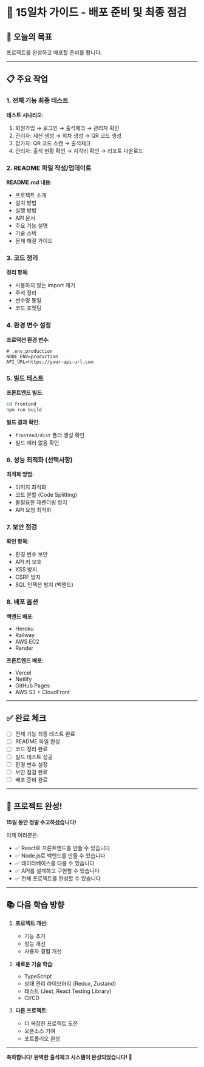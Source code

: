 # 📅 15일차 가이드 - 배포 준비 및 최종 점검

## 🎯 오늘의 목표
프로젝트를 완성하고 배포할 준비를 합니다.

---

## 📋 주요 작업

### 1. 전체 기능 최종 테스트

**테스트 시나리오**:
1. 회원가입 → 로그인 → 출석체크 → 관리자 확인
2. 관리자: 세션 생성 → 회차 생성 → QR 코드 생성
3. 참가자: QR 코드 스캔 → 출석체크
4. 관리자: 출석 현황 확인 → 지각비 확인 → 리포트 다운로드

### 2. README 파일 작성/업데이트

**README.md 내용**:
- 프로젝트 소개
- 설치 방법
- 실행 방법
- API 문서
- 주요 기능 설명
- 기술 스택
- 문제 해결 가이드

### 3. 코드 정리

**정리 항목**:
- 사용하지 않는 import 제거
- 주석 정리
- 변수명 통일
- 코드 포맷팅

### 4. 환경 변수 설정

**프로덕션 환경 변수**:
```env
# .env.production
NODE_ENV=production
API_URL=https://your-api-url.com
```

### 5. 빌드 테스트

**프론트엔드 빌드**:
```bash
cd frontend
npm run build
```

**빌드 결과 확인**:
- `frontend/dist` 폴더 생성 확인
- 빌드 에러 없음 확인

### 6. 성능 최적화 (선택사항)

**최적화 방법**:
- 이미지 최적화
- 코드 분할 (Code Splitting)
- 불필요한 재렌더링 방지
- API 요청 최적화

### 7. 보안 점검

**확인 항목**:
- 환경 변수 보안
- API 키 보호
- XSS 방지
- CSRF 방지
- SQL 인젝션 방지 (백엔드)

### 8. 배포 옵션

**백엔드 배포**:
- Heroku
- Railway
- AWS EC2
- Render

**프론트엔드 배포**:
- Vercel
- Netlify
- GitHub Pages
- AWS S3 + CloudFront

---

## ✅ 완료 체크

- [ ] 전체 기능 최종 테스트 완료
- [ ] README 파일 완성
- [ ] 코드 정리 완료
- [ ] 빌드 테스트 성공
- [ ] 환경 변수 설정
- [ ] 보안 점검 완료
- [ ] 배포 준비 완료

---

## 🎉 프로젝트 완성!

**15일 동안 정말 수고하셨습니다!**

이제 여러분은:
- ✅ React로 프론트엔드를 만들 수 있습니다
- ✅ Node.js로 백엔드를 만들 수 있습니다
- ✅ 데이터베이스를 다룰 수 있습니다
- ✅ API를 설계하고 구현할 수 있습니다
- ✅ 전체 프로젝트를 완성할 수 있습니다

---

## 📚 다음 학습 방향

1. **프로젝트 개선**:
   - 기능 추가
   - 성능 개선
   - 사용자 경험 개선

2. **새로운 기술 학습**:
   - TypeScript
   - 상태 관리 라이브러리 (Redux, Zustand)
   - 테스트 (Jest, React Testing Library)
   - CI/CD

3. **다른 프로젝트**:
   - 더 복잡한 프로젝트 도전
   - 오픈소스 기여
   - 포트폴리오 완성

---

**축하합니다! 완벽한 출석체크 시스템이 완성되었습니다! 🎊**

